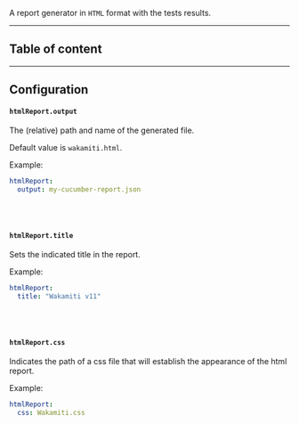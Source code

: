

A report generator in `HTML` format with the tests results.

---
## Table of content

---
## Configuration


####  `htmlReport.output`
The (relative) path and name of the generated file.

Default value is `wakamiti.html`.

Example:

```yaml
htmlReport:
  output: my-cucumber-report.json
```

<br /><br />

####  `htmlReport.title`
Sets the indicated title in the report.

Example:

```yaml
htmlReport:
  title: "Wakamiti v11"
```

<br /><br />

####  `htmlReport.css`
Indicates the path of a css file that will establish the appearance of the html report.

Example:

```yaml
htmlReport:
  css: Wakamiti.css
```
